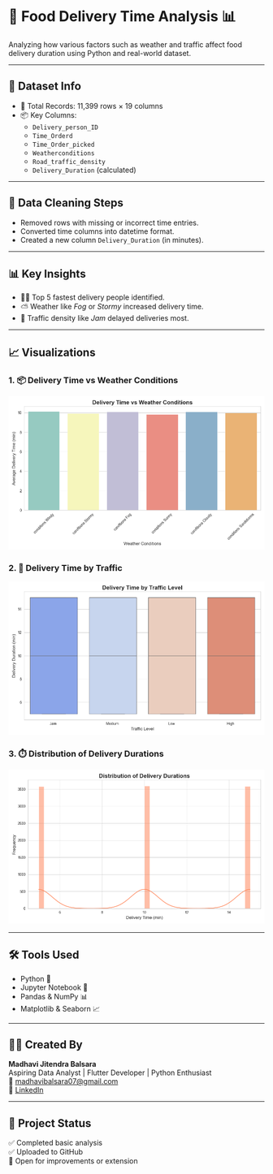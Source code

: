 # 🛵 Food Delivery Time Analysis 📊

Analyzing how various factors such as weather and traffic affect food delivery duration using Python and real-world dataset.

---

## 📂 Dataset Info

- 🔢 Total Records: 11,399 rows × 19 columns  
- 📦 Key Columns:  
  - `Delivery_person_ID`  
  - `Time_Orderd`  
  - `Time_Order_picked`  
  - `Weatherconditions`  
  - `Road_traffic_density`  
  - `Delivery_Duration` (calculated)

---

## 🧹 Data Cleaning Steps
- Removed rows with missing or incorrect time entries.
- Converted time columns into datetime format.
- Created a new column `Delivery_Duration` (in minutes).

---

## 📊 Key Insights
- 🚴‍♀️ Top 5 fastest delivery people identified.
- ⛅ Weather like *Fog* or *Stormy* increased delivery time.
- 🚦 Traffic density like *Jam* delayed deliveries most.

---

## 📈 Visualizations
### 1. 📦 Delivery Time vs Weather Conditions  
<img src="assets/weather_plot.png" width="600">

### 2. 🚗 Delivery Time by Traffic  
<img src="assets/traffic_plot.png" width="600">

### 3. ⏱️ Distribution of Delivery Durations  
<img src="assets/duration_hist.png" width="600">

---

## 🛠 Tools Used
- Python 🐍
- Jupyter Notebook 📓
- Pandas & NumPy 📊
- Matplotlib & Seaborn 📈

---

## 👩‍💻 Created By
**Madhavi Jitendra Balsara**  
Aspiring Data Analyst | Flutter Developer | Python Enthusiast  
📧 madhavibalsara07@gmail.com  
🔗 [LinkedIn](https://www.linkedin.com/in/madhavi-balsara)

---

## 🌟 Project Status
✅ Completed basic analysis  
✅ Uploaded to GitHub  
🚀 Open for improvements or extension
